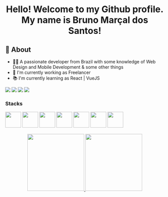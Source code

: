 <div align="center">
<h1> Hello! Welcome to my Github profile. <br>
 My name is Bruno Marçal dos Santos!</h1>
</div>
<div>
 <h2>👤 About</h2>
 
 <ul>
   <li>👨‍💻 A passionate developer from Brazil with some knowledge of Web Design and Mobile Development & some other things</li>
  <li>💼 I'm currently working as Freelancer</li>
  <li>📚 I'm currently learning as React | VueJS </li>
 
</ul>
</div>

<div padding="10px">
<a href="https://instagram.com/hts.santos" target="_blank"><img loading="lazy" src="https://img.shields.io/badge/-Instagram-%23E4405F?style=for-the-badge&logo=instagram&logoColor=white" target="_blank"></a>
<a href = "mailto:brunomarcaldossantos9a@gmail.com"><img loading="lazy" src="https://img.shields.io/badge/Gmail-D14836?style=for-the-badge&logo=gmail&logoColor=white" target="_blank"></a>
<a href="https://www.linkedin.com/in/bruno-marçal-dos-santos-325393228" target="_blank"><img loading="lazy" src="https://img.shields.io/badge/-LinkedIn-%230077B5?style=for-the-badge&logo=linkedin&logoColor=white" target="_blank"></a>   
  <a href="https://t.me/brunisxl" target="_blank"><img loading="lazy" src="https://camo.githubusercontent.com/ed2afb95f66a2d9ce8bc243ed7bf535d8ff8556f444ee6c70148bcf58995b238/68747470733a2f2f696d672e736869656c64732e696f2f62616467652f54656c656772616d2d3232386663363f7374796c653d666f722d7468652d6261646765266c6f676f3d74656c656772616d266c6f676f436f6c6f723d7768697465"style=for-the-badge&logo=telegram&logoColor=white" target="_blank"></a>   
</div>
</div>
<h3>Stacks</h3>
<div margin="20px">

<img width="50px" height="50px" src="https://cdn.jsdelivr.net/gh/devicons/devicon/icons/javascript/javascript-original.svg" padding="10px" />
<img width="50px" height="50px" src="https://cdn.jsdelivr.net/gh/devicons/devicon/icons/html5/html5-original.svg"  padding="10px" />
<img width="50px" height="50px" src="https://cdn.jsdelivr.net/gh/devicons/devicon/icons/css3/css3-original.svg"  padding="10px" />
<img width="50px" height="50px" src="https://cdn.jsdelivr.net/gh/devicons/devicon/icons/php/php-original.svg"  padding="10px" />
<img width="50px" height="50px" src="https://cdn.jsdelivr.net/gh/devicons/devicon/icons/java/java-original-wordmark.svg"  padding="10px" />
<img width="50px" height="50px" src="https://cdn.jsdelivr.net/gh/devicons/devicon/icons/firebase/firebase-plain-wordmark.svg"  padding="10px" />                
<img width="50px" height="50px" src="https://cdn.jsdelivr.net/gh/devicons/devicon/icons/wordpress/wordpress-plain.svg"  padding="10px" />
                   
</div>
<br>
<div margin-top="20px" align="center">
<a href="https://github.com/YinBits">
<img loading="lazy" height="180em" src="https://github-readme-stats.vercel.app/api/top-langs/?username=YinBits&layout=compact&langs_count=7&theme=dracula"/>
<img loading="lazy" height="180em" src="https://github-readme-stats.vercel.app/api?username=YinBits&show_icons=true&theme=dracula&include_all_commits=true&count_private=true"/>
</div>


